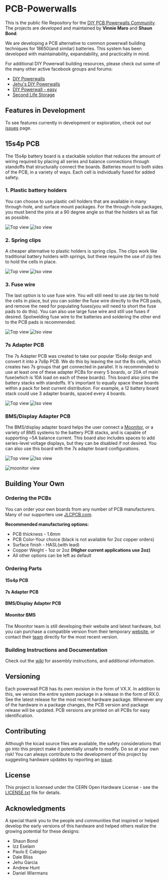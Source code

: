 # PCB-Powerwalls
This is the public file Repository for the [DIY PCB Powerwalls Community](https://www.facebook.com/groups/2573968699280898/). The projects are developed and maintained by **Vinnie Maro** and **Shaun Bond**.

We are developing a PCB alternative to common powerwall building techniques for 18650(and similar) batteries. This system has been developed with maintainability, expandability, and practicality in mind. 

For additional DIY Powerwall building resources, please check out some of the many other active facebook groups and forums:
* [DIY Powerwalls](https://www.facebook.com/groups/323586824654552/)
* [Jehu's DIY Powerwalls](https://www.facebook.com/groups/183620862292017/)
* [DIY Powerwall - easy](https://www.facebook.com/groups/244099703167519/)
* [Second Life Storage](https://secondlifestorage.com/index.php)

## Features in Development
To see features currently in development or exploration, check out our [issues](https://github.com/WannaBAcoder/PCB-Powerwalls/issues) page.

## 15s4p PCB

The 15s4p battery board is a stackable solution that reduces the amount of wiring required by placing all series and balance connections through standoffs that structurally connect the boards. Batteries mount to both sides of the PCB, in a variety of ways. Each cell is individually fused for added safety.

### 1. Plastic battery holders

You can choose to use plastic cell holders that are available in many through-hole, and surface mount packages. For the through-hole packages, you must bend the pins at a 90 degree angle so that the holders sit as flat as possible.

![Top view](https://github.com/WannaBAcoder/PCB-Powerwalls/blob/master/15s4p_PCB/Renders/holder_top.jpg)
![Iso view](https://github.com/WannaBAcoder/PCB-Powerwalls/blob/master/15s4p_PCB/Renders/holder_side.jpg)

### 2. Spring clips

A cheaper alternative to plastic holders is spring clips. The clips work like traditional battery holders with springs, but these require the use of zip ties to hold the cells in place.

![Top view](https://github.com/WannaBAcoder/PCB-Powerwalls/blob/master/15s4p_PCB/Renders/15s4p_board_top.jpg)
![Iso view](https://github.com/WannaBAcoder/PCB-Powerwalls/blob/master/15s4p_PCB/Renders/15s4p_board_side.jpg)

### 3. Fuse wire

The last option is to use fuse wire. You will still need to use zip ties to hold the cells in place, but you can solder the fuse wire directly to the PCB pads, and remove the need for populating fuses(you will need to short the fuse pads to do this). You can also use large fuse wire and still use fuses if desired. Spotwelding fuse wire to the batteries and soldering the other end to the PCB pads is recommended.

![Top view](https://github.com/WannaBAcoder/PCB-Powerwalls/blob/master/15s4p_PCB/Renders/fw_top.jpg)
![Iso view](https://github.com/WannaBAcoder/PCB-Powerwalls/blob/master/15s4p_PCB/Renders/fw_side.jpg)

### 7s Adapter PCB

The 7s Adapter PCB was created to take our popular 15s4p design and convert it into a 7s8p PCB. We do this by leaving the out the 8s cells, which creates two 7s groups that get connected in parallel. It is recommended to use at least one of these adapter PCBs for every 5 boards, or 20A of main fuse(which is 10A load on each of these boards). This board also joins the battery stacks with standoffs. It's important to equally space these boards within a pack for best current distribution. For example, a 12 battery board stack could use 3 adapter boards, spaced every 4 boards.

![Top view](https://github.com/WannaBAcoder/PCB-Powerwalls/blob/master/7sAdapter_PCB/Renders/top.png)
![Iso view](https://github.com/WannaBAcoder/PCB-Powerwalls/blob/Development/7sAdapter_PCB/Renders/iso.png)

### BMS/Display Adapter PCB

The BMS/display adapter board helps the user connect a [Moonitor](https://www.sarperonal.com/product/6s-16s-solar-plc-li-ion-battery-protection-system/), or a variety of BMS systems to the battery PCB stacks, and is capable of supporting ~5A balance current. This board also includes spaces to add series-level voltage displays, but they can be disabled if not desired.  You can also use this board with the 7s adapter board configurations.

![Top view](https://github.com/WannaBAcoder/PCB-Powerwalls/blob/master/BMS_display_adapter_PCB/Renderings/top.png)
![Iso view](https://github.com/WannaBAcoder/PCB-Powerwalls/blob/master/BMS_display_adapter_PCB/Renderings/side.png)

![moonitor view](https://github.com/WannaBAcoder/PCB-Powerwalls/blob/Development/BMS_display_adapter_PCB/Renderings/MoonitorBMS.png)

## Building Your Own

### Ordering the PCBs

You can order your own boards from any number of PCB manufacturers. Many of our supporters use [JLCPCB.com](https://jlcpcb.com/quote).

**Recommended manufacturing options:**
* PCB thickness - 1.6mm
* PCB Color-Your choice (black is not available for 2oz copper orders)
* Surface finish - HASL(with lead)
* Copper Weight - 1oz or 2oz **(Higher current applications use 2oz)**
* All other options can be left as default

### Ordering Parts

#### 15s4p PCB

#### 7s Adapter PCB

#### BMS/Display Adapter PCB

#### Moonitor BMS

The Moonitor team is still developing their website and latest hardware, but you can purchase a compatible version from their temporary [website](https://www.sarperonal.com/product/6s-16s-solar-plc-li-ion-battery-protection-system/), or contact their [team](https://www.sarperonal.com/contact-us/) directly for the most recent version.

### Building Instructions and Documentation
Check out the [wiki](https://github.com/WannaBAcoder/PCB-Powerwalls/wiki) for assembly instructions, and additional information.

## Versioning

Each powerwall PCB has its own revision in the form of VX.X. In addition to this, we version the entire system package in a release in the form of RX.0. See the latest release for the most recent hardware package. Whenever any of the hardware in a package changes, the PCB version and package release will be updated. PCB versions are printed on all PCBs for easy identification.

## Contributing

Although the kicad source files are available, the safety considerations that go into this project make it potentially unsafe to modify. Do so at your own risk! You can always contribute to the development of this project by suggesting hardware updates by reporting an [issue](https://github.com/WannaBAcoder/PCB-Powerwalls/issues).

## License

This project is licensed under the CERN Open Hardware License - see the [LICENSE.txt](LICENSE.txt) file for details.

## Acknowledgments

A special thank you to the people and communities that inspired or helped develop the early versions of this hardware and helped others realize the growing potential for these designs:
* Shaun Bond
* Izz Eselam
* Paulo E Cabigao
* Dale Bliss
* Jehu Garcia 
* Andrew Hunt
* Daniel Wiermans

